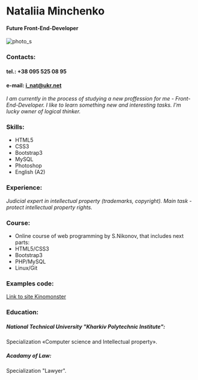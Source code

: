 # Nataliia Minchenko
#### Future Front-End-Developer
![photo_s](https://user-images.githubusercontent.com/79810557/109777480-6e7bf000-7c0c-11eb-9e54-79d5fca90310.jpg)
### Contacts:
#### tel.: +38 095 525 08 95
#### e-mail: i_nat@ukr.net
*I am currently in the process of studying a new proffession for me - Front-End-Developer.
I like to learn something new and interesting tasks. I'm lucky owner of logical thinker.*
### Skills:
  * HTML5
  * CSS3
  * Bootstrap3
  * MySQL
  * Photoshop
  * English (A2)

### Experience:
_Judicial expert in intellectual property (trademarks, copyright).
Main task - protect intellectual property rights._
### Course:
* Online course of web programming by S.Nikonov, that includes next parts:
 * HTML5/CSS3
 * Bootstrap3
 * PHP/MySQL
 * Linux/Git

### Examples code:
[Link to site Kinomonster](https://natatala.github.io/Kinomonster/)
### Education:
##### National Technical University "Kharkiv Polytechnic Institute": 
Specialization «Computer science and Intellectual property».
##### Acadamy of Law:
Specialization "Lawyer".
